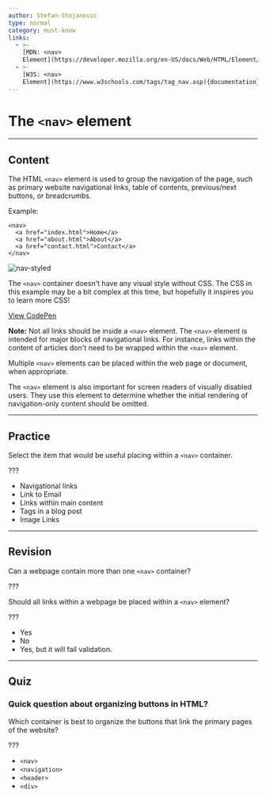 ```yaml
---
author: Stefan-Stojanovic
type: normal
category: must-know
links:
  - >-
    [MDN: <nav>
    Element](https://developer.mozilla.org/en-US/docs/Web/HTML/Element/nav){documentation}
  - >-
    [W3S: <nav>
    Element](https://www.w3schools.com/tags/tag_nav.asp){documentation}
---
```


# The `<nav>` element


---

## Content

The HTML `<nav>` element is used to group the navigation of the page, such as primary website navigational links, table of contents, previous/next buttons, or breadcrumbs.

Example:

```plain-text
<nav>
  <a href="index.html">Home</a>
  <a href="about.html">About</a>
  <a href="contact.html">Contact</a>
</nav>
```

![nav-styled](https://img.enkipro.com/ec9d5b4c1730d77c5dfa0dc9527c8946.png)

The `<nav>` container doesn't have any visual style without CSS. The CSS in this example may be a bit complex at this time, but hopefully it inspires you to learn more CSS!

[View CodePen](https://codepen.io/enkidevs/pen/MBeKBe)

**Note:** Not all links should be inside a `<nav>` element. The `<nav>` element is intended for major blocks of navigational links. For instance, links within the content of articles don't need to be wrapped within the `<nav>` element.

Multiple `<nav>` elements can be placed within the web page or document, when appropriate.

The `<nav>` element is also important for screen readers of visually disabled users. They use this element to determine whether the initial rendering of navigation-only content should be omitted.


---

## Practice

Select the item that would be useful placing within a `<nav>` container.

???

- Navigational links
- Link to Email
- Links within main content
- Tags in a blog post
- Image Links


---

## Revision

Can a webpage contain more than one `<nav>` container?

???

Should all links within a webpage be placed within a `<nav>` element?

???

- Yes
- No
- Yes, but it will fail validation.


---

## Quiz

### Quick question about organizing buttons in HTML?


Which container is best to organize the buttons that link the primary pages of the website?

???

- `<nav>`
- `<navigation>`
- `<header>`
- `<div>`
